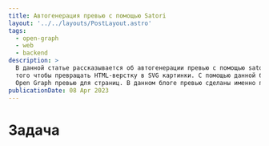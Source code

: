 ```yaml
---
title: Автогенерация превью с помощью Satori
layout: '../../layouts/PostLayout.astro'
tags:
  - open-graph
  - web
  - backend
description: >
  В данной статье рассказывается об автогенерации превью с помощью satori - библиотеки от Vercel, которая создана для
  того чтобы превращать HTML-верстку в SVG картинки. С помощью данной библиотеки мы будем динамически генерировать
  Open Graph превью для страниц. В данном блоге превью сделаны именно по этому принципу, так что вперед под кат :)
publicationDate: 08 Apr 2023
---
```


# Задача
